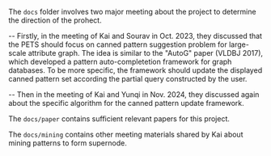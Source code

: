 The ```docs``` folder involves two major meeting about the project to determine the direction of the prohect. 

-- Firstly, in the meeting of Kai and Sourav in Oct. 2023, they discussed that the PETS should focus on canned pattern suggestion problem for large-scale attribute graph. The idea is similar to the "AutoG" paper (VLDBJ 2017), which developed a pattern auto-completetion framework for graph databases. To be more specific, the framework should update the displayed canned pattern set according the partial query constructed by the user.

-- Then in the meeting of Kai and Yunqi in Nov. 2024, they discussed again about the specific algorithm for the canned pattern update framework. 

The ```docs/paper``` contains sufficient relevant papers for this project.

The ```docs/mining``` contains other meeting materials shared by Kai about mining patterns to form supernode.